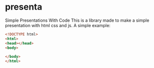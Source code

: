 # presenta
Simple Presentations With Code
This is a library made to make a simple presentation with html css and js.
A simple example:
```html
<!DOCTYPE html>
<html>
<head></head>
<body>
  
</body>
</html>
```
